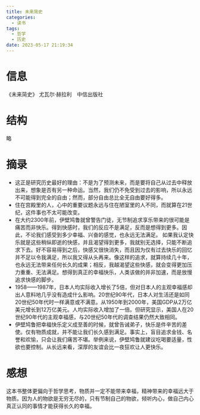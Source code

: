 ```yaml
---
title: 未来简史
categories:
  - 读书
tags:
  - 哲学
  - 历史
date: 2023-05-17 21:19:34
---
```



# 信息

《未来简史》 尤瓦尔·赫拉利　中信出版社

# 结构

略

# 摘录

- 这正是研究历史最好的理由：不是为了预测未来，而是要将自己从过去中释放出来，想象是否有另一种命运。当然，我们仍不免受到过去的影响，所以永远不可能得到完全的自由；然而，部分自由总比全无自由要好得多。
- 住在宫殿里的人，心中的重要议题永远与住在陋室里的人不同，而就算在21世纪，这件事也不太可能改变。
- 在大约2300年前，伊壁鸠鲁就曾警告门徒，无节制追求享乐带来的很可能是痛苦而非快乐。得到快感时，我们的反应不是满足，反而是想得到更多。因此，不论我们感受到多少幸福、兴奋的感觉，也永远无法满足。 如果我认定快乐就是这些稍纵即逝的快感，并且渴望得到更多，我就别无选择，只能不断追求下去。好不容易得到之后，快感又很快消失，而且因为仅有过去快乐的回忆并不足以令我满足，所以我又得从头再来。像这样的追求，就算持续几十年，也永远无法带来任何长久的成果；相反，我越渴望这些快感，就会变得更加压力重重、无法满足。想得到真正的幸福快乐，人类该做的并非加速，而是放慢追求快感的脚步。
- 1958——1987年，日本人均实际收入增长了5倍，但对日本人的主观幸福感却出人意料地几乎没有造成什么影响。20世纪90年代，日本人对生活还是如同20世纪50年代时一样满意或不满意。从1950年到2000年，美国GDP从2万亿美元增长到12万亿美元。人均实际收入增加了一倍。但研究显示，美国人在20世纪90年代的主观幸福感，与20世纪50年代的调查结果仍然大致相同。
- 伊壁鸠鲁把幸福快乐定义成至善的时候，就曾告诫弟子，快乐是件辛苦的差使。仅有物质成就，并不能让我们长久感到满足。事实上，盲目追求金钱、名誉和欢愉，只会让我们痛苦不堪。举例来说，伊壁鸠鲁就建议吃喝要适量，性欲也要控制。从长远来看，深厚的友谊会比一夜狂欢让人更快乐。

# 感想

这本书整体更偏向于哲学思考，物质并一定不能带来幸福，精神带来的幸福远大于物质。因为人的物欲是无穷无尽的，只有节制自己的物欲，倾听内心，做自己内心真正认同的事情才能获得长久的幸福。